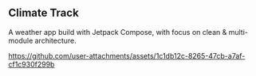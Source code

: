 ## Climate Track
A weather app build with Jetpack Compose, with focus on clean & multi-module architecture.



https://github.com/user-attachments/assets/1c1db12c-8265-47cb-a7af-cf1c930f299b

